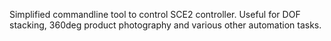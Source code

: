 Simplified commandline tool to control SCE2 controller. Useful for DOF stacking, 360deg product photography and various other automation tasks.
